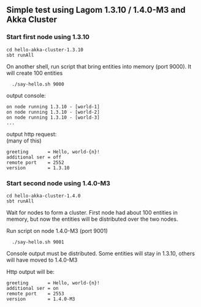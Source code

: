 


## Simple test using Lagom 1.3.10 / 1.4.0-M3 and Akka Cluster 


### Start first node using 1.3.10

```
cd hello-akka-cluster-1.3.10
sbt runAll
```

On another shell, run script that bring entities into memory (port 9000). 
It will create 100 entities

```
  ./say-hello.sh 9000
```

output console:

```
on node running 1.3.10 - [world-1]
on node running 1.3.10 - [world-2]
on node running 1.3.10 - [world-3]
...
```

output http request:  
(many of this)
```
greeting       = Hello, world-{n}!
additional ser = off
remote port    = 2552
version        = 1.3.10
```

### Start second node using 1.4.0-M3

```
cd hello-akka-cluster-1.4.0
sbt runAll
```

Wait for nodes to form a cluster. First node had about 100 entities in memory, but now the entities will be distributed over the two nodes. 

Run script on node 1.4.0-M3 (port 9001)

```
  ./say-hello.sh 9001
```

Console output must be distributed. Some entities will stay in 1.3.10, others will have moved to 1.4.0-M3

 Http output will be:
 ```
 greeting       = Hello, world-{n}!
 additional ser = on
 remote port    = 2553
 version        = 1.4.0-M3
 ```
